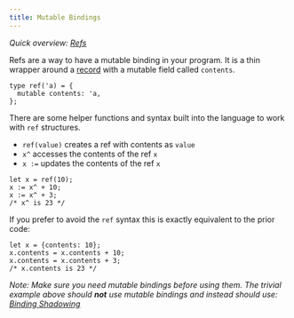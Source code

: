 ```yaml
---
title: Mutable Bindings
---
```


_Quick overview: [Refs](overview.md#refs)_

Refs are a way to have a mutable binding in your program. It is a thin wrapper
around a [record](records.md) with a mutable field called `contents`.

```reason
type ref('a) = {
  mutable contents: 'a,
};
```

There are some helper functions and syntax built into the language to work with
`ref` structures.

- `ref(value)` creates a ref with contents as `value`
- `x^` accesses the contents of the ref `x`
- `x :=` updates the contents of the ref `x`

```reason
let x = ref(10);
x := x^ + 10;
x := x^ + 3;
/* x^ is 23 */
```

If you prefer to avoid the `ref` syntax this is exactly equivalent to the prior
code:

```reason
let x = {contents: 10};
x.contents = x.contents + 10;
x.contents = x.contents + 3;
/* x.contents is 23 */
```

_Note: Make sure you need mutable bindings before using them. The trivial
example above should **not** use mutable bindings and instead should use:
[Binding Shadowing](bindings.md#binding-shadowing)_
